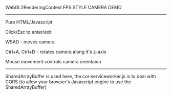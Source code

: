 WebGL2RenderingContext FPS STYLE CAMERA DEMO

***

Pure HTML/Javascript


Click/Esc to enter/exit

WSAD - moves camera

Ctrl+A, Ctrl+D - rotates camera along it's z-axis

Mouse movement controls camera orientaion

***

SharedArrayBuffer is used here, the coi-serviceworker.js is to deal with CORS  (to allow your browser's Javascript engine to use the SharedArrayBuffer)
